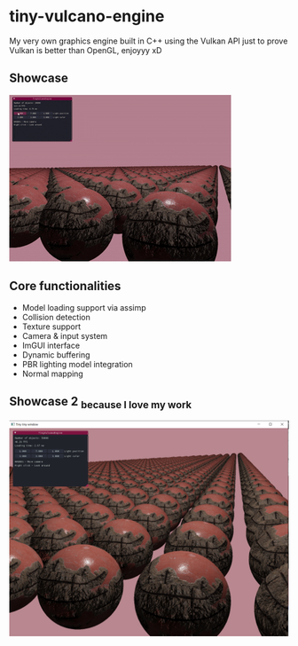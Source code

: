 # tiny-vulcano-engine
My very own graphics engine built in C++ using the Vulkan API just to prove Vulkan is better than OpenGL, enjoyyy xD

## Showcase
![Demo Gif](resources/gifs/showcase2.gif)

## Core functionalities
* Model loading support via assimp
* Collision detection
* Texture support
* Camera & input system
* ImGUI interface
* Dynamic buffering
* PBR lighting model integration
* Normal mapping

## Showcase 2 <sub>because I love my work</sub>
![Engine Screenshot](resources/images/showcase.PNG)

